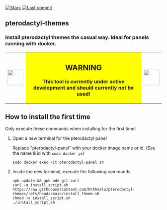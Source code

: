 [![Stars](https://img.shields.io/github/stars/MrAhmalo/pterodactyl-themes)](#) [![Last commit](https://img.shields.io/github/last-commit/MrAhmalo/pterodactyl-themes)](#)

## pterodactyl-themes
### Install pterodactyl themes the casual way. Ideal for panels running with docker.

<table>
<tr>
<td><img src="https://www.pngall.com/wp-content/uploads/8/Red-Warning-PNG-Free-Download.png" width="50"></td>
<td align="center" bgcolor="#FFFF00">

## WARNING
  
**This tool is currently under active development and should currently not be used!**

</td>
<td><img src="https://www.pngall.com/wp-content/uploads/8/Red-Warning-PNG-Free-Download.png" width="50"></td>
</tr>
</table>

## How to install the first time 
Only execute these commands when installing for the first time!

1. Open a new terminal for the pterodactyl panel
   
   Replace "pterodactyl-panel" with your docker image name or id. (See the name & id with ```sudo docker ps```)
   ```shell
   sudo docker exec -it pterodactyl-panel sh
   ```

3. Inside the new terminal, execute the following commands
   ```shell
   apk update && apk add git curl
   curl -o install_script.sh https://raw.githubusercontent.com/MrAhmalo/pterodactyl-themes/refs/heads/main/install_theme.sh
   chmod +x install_script.sh
   ./install_script.sh
   ```
